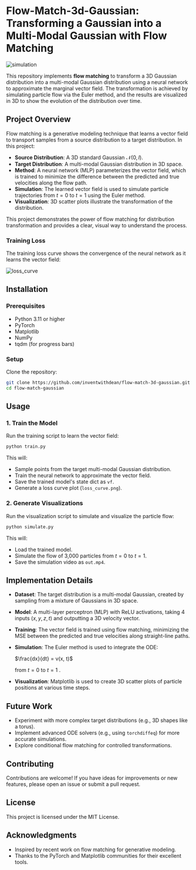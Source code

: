 # Flow-Match-3d-Gaussian: Transforming a Gaussian into a Multi-Modal Gaussian with Flow Matching

![simulation](https://github.com/user-attachments/assets/a594c240-067b-400d-a9c7-1f27c9cbec5e)

This repository implements **flow matching** to transform a 3D Gaussian distribution into a multi-modal Gaussian distribution using a neural network to approximate the marginal vector field. The transformation is achieved by simulating particle flow via the Euler method, and the results are visualized in 3D to show the evolution of the distribution over time.

## Project Overview

Flow matching is a generative modeling technique that learns a vector field to transport samples from a source distribution to a target distribution. In this project:

- **Source Distribution**: A 3D standard Gaussian $`\mathcal{N}(0, I)`$.
- **Target Distribution**: A multi-modal Gaussian distribution in 3D space.
- **Method**: A neural network (MLP) parameterizes the vector field, which is trained to minimize the difference between the predicted and true velocities along the flow path.
- **Simulation**: The learned vector field is used to simulate particle trajectories from $`t=0`$ to $`t=1`$ using the Euler method.
- **Visualization**: 3D scatter plots illustrate the transformation of the distribution.

This project demonstrates the power of flow matching for distribution transformation and provides a clear, visual way to understand the process.


### Training Loss

The training loss curve shows the convergence of the neural network as it learns the vector field:

![loss_curve](https://github.com/user-attachments/assets/eba5c125-fb7e-4c94-9964-35e3cbda7dd8)

## Installation

### Prerequisites

- Python 3.11 or higher
- PyTorch
- Matplotlib
- NumPy
- tqdm (for progress bars)

### Setup

Clone the repository:

```bash
git clone https://github.com/inventwithdean/flow-match-3d-gaussian.git
cd flow-match-gaussian
```

## Usage

### 1. Train the Model

Run the training script to learn the vector field:

```bash
python train.py
```

This will:

- Sample points from the target multi-modal Gaussian distribution.
- Train the neural network to approximate the vector field.
- Save the trained model's state dict as `vf`.
- Generate a loss curve plot (`loss_curve.png`).

### 2. Generate Visualizations

Run the visualization script to simulate and visualize the particle flow:

```bash
python simulate.py
```

This will:

- Load the trained model.
- Simulate the flow of 3,000 particles from $`t=0`$ to $`t=1`$.
- Save the simulation video as `out.mp4`.

## Implementation Details

- **Dataset**: The target distribution is a multi-modal Gaussian, created by sampling from a mixture of Gaussians in 3D space.
- **Model**: A multi-layer perceptron (MLP) with ReLU activations, taking 4 inputs ($`x, y, z, t`$) and outputting a 3D velocity vector.
- **Training**: The vector field is trained using flow matching, minimizing the MSE between the predicted and true velocities along straight-line paths.
- **Simulation**: The Euler method is used to integrate the ODE:

  $`\frac{dx}{dt} = v(x, t)`$

  from $`t=0`$ to $`t=1`$ .

- **Visualization**: Matplotlib is used to create 3D scatter plots of particle positions at various time steps.

## Future Work

- Experiment with more complex target distributions (e.g., 3D shapes like a torus).
- Implement advanced ODE solvers (e.g., using `torchdiffeq`) for more accurate simulations.
- Explore conditional flow matching for controlled transformations.

## Contributing

Contributions are welcome! If you have ideas for improvements or new features, please open an issue or submit a pull request.

## License

This project is licensed under the MIT License.

## Acknowledgments

- Inspired by recent work on flow matching for generative modeling.
- Thanks to the PyTorch and Matplotlib communities for their excellent tools.
